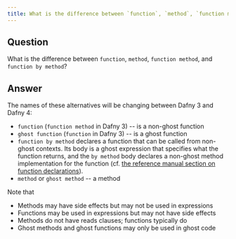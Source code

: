 ```yaml
---
title: What is the difference between `function`, `method`, `function method`, and `function by method`?
---
```


## Question

What is the difference between `function`, `method`, `function method`, and `function by method`?

## Answer

The names of these alternatives will be changing between Dafny 3 and Dafny 4:

- `function` (`function method` in Dafny 3) -- is a non-ghost function
- `ghost function` (`function` in Dafny 3) -- is a ghost function
- `function by method` declares a function that can be called from non-ghost contexts. Its body is a ghost expression that specifies what the function returns, and the `by method` body declares a non-ghost method implementation for the function (cf. [the reference manual section on function declarations](https://dafny.org/dafny/DafnyRef/DafnyRef#sec-function-declarations)).
- `method` or `ghost method` -- a method

Note that
- Methods may have side effects but may not be used in expressions
- Functions may be used in expressions but may not have side effects
- Methods do not have reads clauses; functions typically do
- Ghost methods and ghost functions may only be used in ghost code
